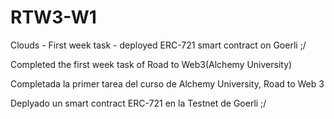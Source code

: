 # RTW3-W1

Clouds - First week task - deployed ERC-721 smart contract on Goerli ;/

Completed the first week task of Road to Web3(Alchemy University)

Completada la primer tarea del curso de Alchemy University, Road to Web 3

Deplyado un smart contract ERC-721 en la Testnet de Goerli ;/
